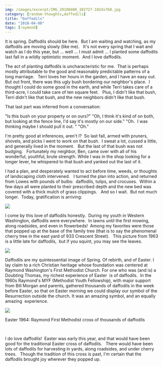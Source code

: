 ```yaml
---
img: /images/excerpt/IMG_20180408_102727-1024x768.jpg
category: [random-thoughts,daffodils]
title: "Daffodils"
date: "2018-04-08"
tags: [raymond]
---
```


It is spring. Daffodils should be here.  But I am waiting and watching, as my daffodils are moving slowly (like me).   It's not every spring that I wait and watch as I do this year, but ... well ... I must admit ... I planted some daffodils last fall in a wildly optimistic moment.  And I love daffodils.

The act of planting daffodils is uncharacteristic for me.  That is perhaps mostly attributable to the good and reasonably predictable patterns of a long marriage.   Terri loves her hours in the garden, and I have an easy out.  But out front, there was this ugly bush bordering our neighbor's place.  I thought I could do some good in the earth, and while Terri takes care of a third-acre, I could take care of ten square feet.   Plus, I didn't like that bush, Terri didn't like that bush, and the new neighbors didn't like that bush.

That last part was inferred from a conversation:

"Is this bush on your property or on ours?" "Oh, I think it's kind of on both, but looking at the fence line, I'd say it's mostly on our side." "Oh.  I was thinking maybe I should pull it out. " "Oh."

I'm pretty good at inferences, aren't I?  So last fall, armed with pruners, shovels, and picks I went to work on that bush.  I sweat a lot, cussed a little, and generally lived in the moment.   But the last of that bush was not budging.   Fortunately my neighbor, Ben, came over with all of his wonderful, youthful, brute strength. While I was in the shop looking for a longer lever, he whispered to that bush and yanked out the last of it.

I had a plan, and desperately wanted to act before time, weeds, or thoughts of landscaping cloth intervened.   I turned the plan into action, and returned from Lowes with pounds of bulbs:  daffodils, tulips, and crocuses.  Within a few days all were planted to their prescribed depth and the new bed was covered with a thick mulch of grass clippings.   And so I wait.  But not much longer.  Today, gratification is arriving:

[![](/images/IMG_20180408_102727-1024x768.jpg)](http://blog.duanemcguire.com/wp-content/uploads/2018/04/IMG_20180408_102727.jpg)

I come by this love of daffodils honestly.  During my youth in Western Washington, daffodils were everywhere.  In lawns until the first mowing, along roadsides, and even in flowerbeds!  Among my favorites were those that popped up at the base of the family tree (that is to say the phenomenal cherry tree in the east yard of 933 Crescent Street).   This picture from 1963 is a little late for daffodils,  but if you squint, you may see the leaves.

[![](/images/CherryTree_preview.jpeg)](http://blog.duanemcguire.com/wp-content/uploads/2018/04/CherryTree_preview.jpeg)

Daffodils are my quintessential image of Spring. Of rebirth, and of Easter. I lay claim to a rich Christian heritage whose foundation was centered at Raymond Washington's First Methodist Church. For one who was (and is) a Doubting Thomas, my richest experience of Easter  is of daffodils.  In the 1960s Raymond's MYF (Methodist Youth Fellowship), with major support from Bill Morgan and parents, gathered thousands of daffodils in the week before Easter, so that on Easter morning we could display our symbol of the Resurrection outside the church. It was an amazing symbol, and an equally amazing  experience.

[![](/images/64-Raymond-Methodist-Easter-Daffodil-Cross-1024x699.jpg)](http://blog.duanemcguire.com/wp-content/uploads/2018/04/64-Raymond-Methodist-Easter-Daffodil-Cross.jpg)

Easter 1964: Raymond First Methodist cross of thousands of daffodils

 

I do love daffodils!  Easter was early this year, and that would have been good for the traditional Easter cross of daffodils.   There would have been lots of daffodils for harvesting in yards, along roadsides, and under cherry trees.   Though the tradition of this cross is past, I'm certain that the daffodils brought joy wherever they popped up.
